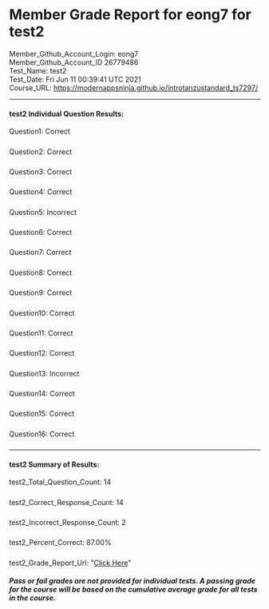 # Member Grade Report for eong7 for test2  
   
Member_Github_Account_Login: eong7  
Member_Github_Account_ID 26779486  
Test_Name: test2  
Test_Date: Fri Jun 11 00:39:41 UTC 2021  
Course_URL: https://modernappsninja.github.io/introtanzustandard_ts7297/  
   
---  
#### test2 Individual Question Results:  
Question1: Correct  
#####  
Question2: Correct  
#####  
Question3: Correct  
#####  
Question4: Correct  
#####  
Question5: Incorrect  
#####  
Question6: Correct  
#####  
Question7: Correct  
#####  
Question8: Correct  
#####  
Question9: Correct  
#####  
Question10: Correct  
#####  
Question11: Correct  
#####  
Question12: Correct  
#####  
Question13: Incorrect  
#####  
Question14: Correct  
#####  
Question15: Correct  
#####  
Question16: Correct  
#####  
---  
#### test2 Summary of Results:  
test2_Total_Question_Count: 14  
#####  
test2_Correct_Response_Count: 14  
#####  
test2_Incorrect_Response_Count: 2  
#####  
test2_Percent_Correct: 87.00%  
#####  
test2_Grade_Report_Url: "[Click Here](https://github.com/modernappsninjas/eong7/blob/main/static/userdata/courses/introtanzustandard_ts7297/grade_report.pr137.test2.md)"
##### Pass or fail grades are not provided for individual tests. A passing grade for the course will be based on the cumulative average grade for all tests in the course.  
